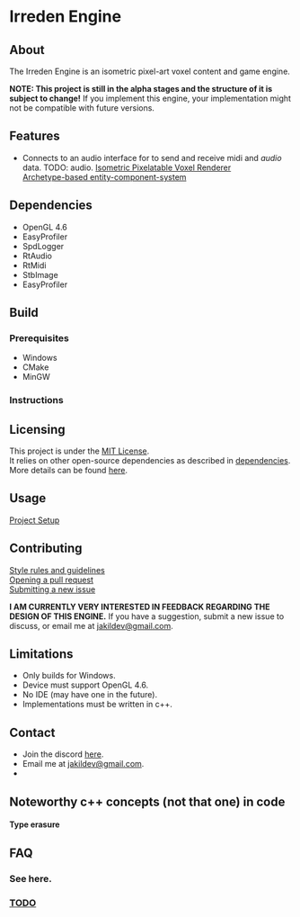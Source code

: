 # Irreden Engine

## About
The Irreden Engine is an isometric pixel-art voxel content and game engine.

**NOTE: This project is still in the alpha stages and the structure of it is subject to change!** If you implement this engine, your implementation might not be compatible with future versions.

## Features
-   Connects to an audio interface for to send and receive midi and *audio* data. TODO: audio.
[Isometric Pixelatable Voxel Renderer](/irreden-engine/docs/features/renderer.md)\
[Archetype-based entity-component-system](/irreden-engine/docs/features/ecs.md)

## Dependencies
-   OpenGL 4.6
-   EasyProfiler
-   SpdLogger
-   RtAudio
-   RtMidi
-   StbImage
-   EasyProfiler

## Build

### Prerequisites
-   Windows
-   CMake
-   MinGW

### Instructions

## Licensing
This project is under the [MIT License](/irreden-engine/docs/usage/licensing.md).\
It relies on other open-source dependencies as described in [dependencies](#dependencies).\
More details can be found [here](/irreden-engine/docs/usage/licensing.md).


## Usage
[Project Setup](/irreden-engine/docs/usage/project_setup.md)

## Contributing

[Style rules and guidelines](/irreden-engine/docs/rules/style.md)\
[Opening a pull request](/irreden-engine/docs/contributing/pull_requests.md)\
[Submitting a new issue](/irreden-engine/docs/contributing/issues.md)

**I AM CURRENTLY VERY INTERESTED IN FEEDBACK REGARDING THE DESIGN OF THIS ENGINE.** If you have a suggestion, submit a new issue to discuss, or email me at jakildev@gmail.com.

## Limitations
-   Only builds for Windows.
-   Device must support OpenGL 4.6.
-   No IDE (may have one in the future).
-   Implementations must be written in c++.

## Contact
-   Join the discord [here](TODO: ).
-   Email me at jakildev@gmail.com.
-

## Noteworthy c++ concepts (not that one) in code
#### Type erasure

## FAQ
### See here.

### [TODO](/irreden-engine/docs/todo.md)
